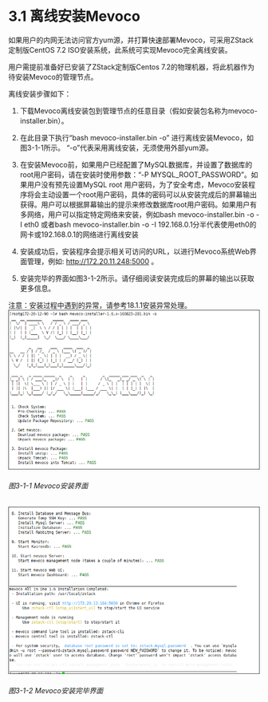 # 3.1 离线安装Mevoco

如果用户的内网无法访问官方yum源，并打算快速部署Mevoco，可采用ZStack定制版CentOS 7.2 ISO安装系统，此系统可实现Mevoco完全离线安装。

用户需提前准备好已安装了ZStack定制版Centos 7.2的物理机器，将此机器作为待安装Mevoco的管理节点。

离线安装步骤如下：

1. 下载Mevoco离线安装包到管理节点的任意目录（假如安装包名称为mevoco-installer.bin）。

2. 在此目录下执行“bash mevoco-installer.bin -o” 进行离线安装Mevoco，如图3-1-1所示。 “-o”代表采用离线安装，无须使用外部yum源。

3. 在安装Mevoco前，如果用户已经配置了MySQL数据库，并设置了数据库的root用户密码，请在安装时使用参数：“-P MYSQL_ROOT_PASSWORD”。如果用户没有预先设置MySQL root 用户密码，为了安全考虑，Mevoco安装程序将会主动设置一个root用户密码，具体的密码可以从安装完成后的屏幕输出获得。用户可以根据屏幕输出的提示来修改数据库root用户密码。如果用户有多网络，用户可以指定特定网络来安装，例如bash mevoco-installer.bin -o -I eth0 或者bash mevoco-installer.bin -o -I 192.168.0.1分半代表使用eth0的网卡或192.168.0.1的网络进行离线安装

4. 安装成功后，安装程序会提示相关可访问的URL，以进行Mevoco系统Web界面管理，例如: http://172.20.11.248:5000 。

5. 安装完毕的界面如图3-1-2所示。请仔细阅读安装完成后的屏幕的输出以获取更多信息。

注意：安装过程中遇到的异常，请参考18.1.1安装异常处理。
![png](../images/3-1-1.png "图3-1-1  Mevoco安装界面")
###### 图3-1-1 Mevoco安装界面

![png](../images/3-1-2.png "图3-1-2  Mevoco安装完毕界面")
###### 图3-1-2 Mevoco安装完毕界面

